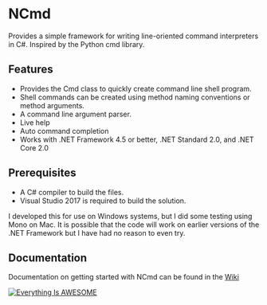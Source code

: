 # NCmd
Provides a simple framework for writing line-oriented command interpreters in C#. Inspired by the Python cmd library.

## Features
- Provides the Cmd class to quickly create command line shell program.
- Shell commands can be created using method naming conventions or method arguments.
- A command line argument parser.
- Live help
- Auto command completion
- Works with .NET Framework 4.5 or better, .NET Standard 2.0, and .NET Core 2.0

## Prerequisites
- A C# compiler to build the files. 
- Visual Studio 2017 is required to build the solution.

I developed this for use on Windows systems, but I did some testing using Mono on Mac. It is possible that the code will
work on earlier versions of the .NET Framework but I have had no reason to even try.

## Documentation

Documentation on getting started with NCmd can be found in the [Wiki](https://github.com/adamadair/NCmd/wiki)

[![Everything Is AWESOME](http://i.imgur.com/Ot5DWAW.png)](https://youtu.be/StTqXEQ2l-Y?t=35s "Everything Is AWESOME")
